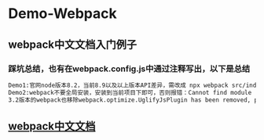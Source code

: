 # Demo-Webpack

## webpack中文文档入门例子
### 踩坑总结，也有在webpack.config.js中通过注释写出，以下是总结
```bash
Demo1:官网node版本8.2，当前8.9以及以上版本API差异，需改成 npx webpack src/index.js --output-filename dist/bundle.js
Demo2:webpack不要全局安装，安装到当前项目下即可，否则报错：Cannot find module 'webpack/lib/node/NodeTemplatePlugin'，
3.2版本的webpack也移除webpack.optimize.UglifyJsPlugin has been removed, please use config.optimization.minimize instead.

```

## [**webpack中文文档**](https://www.webpackjs.com/)
